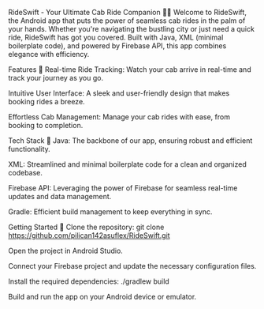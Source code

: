 RideSwift - Your Ultimate Cab Ride Companion 🚗💨
Welcome to RideSwift, the Android app that puts the power of seamless cab rides in the palm of your hands. Whether you're navigating the bustling city or just need a quick ride, RideSwift has got you covered. Built with Java, XML (minimal boilerplate code), and powered by Firebase API, this app combines elegance with efficiency.

Features 🌟
Real-time Ride Tracking: Watch your cab arrive in real-time and track your journey as you go.

Intuitive User Interface: A sleek and user-friendly design that makes booking rides a breeze.

Effortless Cab Management: Manage your cab rides with ease, from booking to completion.

Tech Stack 🚀
Java: The backbone of our app, ensuring robust and efficient functionality.

XML: Streamlined and minimal boilerplate code for a clean and organized codebase.

Firebase API: Leveraging the power of Firebase for seamless real-time updates and data management.

Gradle: Efficient build management to keep everything in sync.

Getting Started 🚀
Clone the repository: git clone https://github.com/pilican142asuflex/RideSwift.git

Open the project in Android Studio.

Connect your Firebase project and update the necessary configuration files.

Install the required dependencies: ./gradlew build

Build and run the app on your Android device or emulator.
